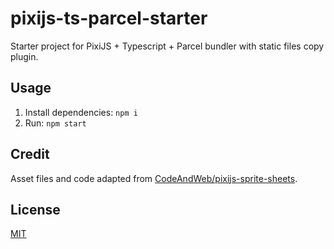 # pixijs-ts-parcel-starter

Starter project for PixiJS + Typescript + Parcel bundler with static files copy plugin.

## Usage

1. Install dependencies: `npm i`
2. Run: `npm start`

## Credit

Asset files and code adapted from [CodeAndWeb/pixijs-sprite-sheets](https://github.com/CodeAndWeb/pixijs-sprite-sheets).

## License

[MIT](/LICENSE)
